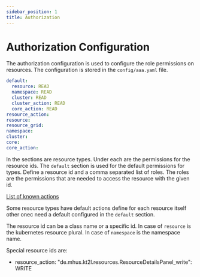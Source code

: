 ```yaml
---
sidebar_position: 1
title: Authorization
---
```


# Authorization Configuration

The authorization configuration is used to configure the role permissions on resources. The configuration is stored in the `config/aaa.yaml` file.

```yaml
default:
  resource: READ
  namespace: READ
  cluster: READ
  cluster_action: READ
  core_action: READ
resource_action:
resource:
resource_grid:
namespace:
cluster:
core:
core_action:
```

In the sections are resource types. Under each are the permissions for the resource 
ids. The `default` section is used for the default permissions for types. 
Define a resource id and a comma separated list of roles. The roles are the permissions
that are needed to access the resource with the given id.

[List of known actions](config-aaa-actions.md)

Some resource types have default actions define for each resource itself other onec
need a default configured in the `default` section.

The resource id can be a class name or a specific id. In case of `resource` is the
kubernetes resource plural. In case of `namespace` is the namespace name.

Special resource ids are:

* resource_action: "de.mhus.kt2l.resources.ResourceDetailsPanel_write": WRITE

